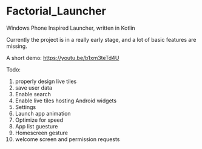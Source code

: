# Factorial_Launcher
Windows Phone Inspired Launcher, written in Kotlin

Currently the project is in a really early stage, and a lot of basic features are missing. 

A short demo: 
https://youtu.be/b1xm3teTd4U 


Todo:

1. properly design live tiles
2. save user data
3. Enable search
4. Enable live tiles hosting Android widgets
5. Settings
6. Launch app animation
7. Optimize for speed
8. App list guesture
9. Homescreen gesture
10. welcome screen and permission requests
